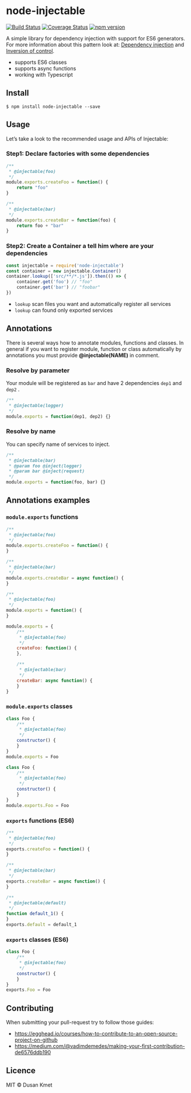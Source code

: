 # node-injectable

[![Build Status](https://travis-ci.org/dkMorlok/node-injectable.svg?branch=master)](https://travis-ci.org/dkMorlok/node-injectable)
[![Coverage Status](https://coveralls.io/repos/github/dkMorlok/node-injectable/badge.svg)](https://coveralls.io/github/dkMorlok/node-injectable)
[![npm version](https://badge.fury.io/js/node-injectable.svg)](https://badge.fury.io/js/node-injectable)

A simple library for dependency injection with support for ES6 generators. For more information about this pattern look at:
[Dependency injection](http://en.wikipedia.org/wiki/Dependency_injection) and [Inversion of control](http://en.wikipedia.org/wiki/Inversion_of_control).

- supports ES6 classes
- supports async functions
- working with Typescript


## Install

```
$ npm install node-injectable --save
```


## Usage

Let’s take a look to the recommended usage and APIs of Injectable:

### Step1: Declare factories with some dependencies

```js
/**
 * @injectable(foo)
 */
module.exports.createFoo = function() {
    return "foo"
}

/**
 * @injectable(bar)
 */
module.exports.createBar = function(foo) {
    return foo + "bar"
}
```

### Step2: Create a Container a tell him where are your dependencies

```js
const injectable = require('node-injectable')
const container = new injectable.Container()
container.lookup(['src/**/*.js']).then(() => {
    container.get('foo') // "foo"
    container.get('bar') // "foobar"
})
```
- `lookup` scan files you want and automatically register all services
- `lookup` can found only exported services


## Annotations

There is several ways how to annotate modules, functions and classes. In general if you want to register module, function or class
automatically by annotations you must provide **@injectable(NAME)** in comment.

### Resolve by parameter

Your module will be registered as `bar` and have 2 dependencies `dep1` and `dep2` .
```js
/**
 * @injectable(logger)
 */
module.exports = function(dep1, dep2) {}
```

### Resolve by name

You can specify name of services to inject.
```js
/**
 * @injectable(bar)
 * @param foo @inject(logger)
 * @param bar @inject(request)
 */
module.exports = function(foo, bar) {}
```


## Annotations examples

### `module.exports` functions
```js
/**
 * @injectable(foo)
 */
module.exports.createFoo = function() {
}

/**
 * @injectable(bar)
 */
module.exports.createBar = async function() {
}
```

```js
/**
 * @injectable(foo)
 */
module.exports = function() {
}
```

```js
module.exports = {
    /**
     * @injectable(foo)
     */
    createFoo: function() {
    },

    /**
     * @injectable(bar)
     */
    createBar: async function() {
    }
}
```

### `module.exports` classes
```js
class Foo {
    /**
     * @injectable(foo)
     */
    constructor() {
    }
}
module.exports = Foo
```

```js
class Foo {
    /**
     * @injectable(foo)
     */
    constructor() {
    }
}
module.exports.Foo = Foo
```

### `exports` functions (ES6)

```js
/**
 * @injectable(foo)
 */
exports.createFoo = function() {
}

/**
 * @injectable(bar)
 */
exports.createBar = async function() {
}

/**
 * @injectable(default)
 */
function default_1() {
}
exports.default = default_1
```

### `exports` classes (ES6)

```js
class Foo {
    /**
     * @injectable(foo)
     */
    constructor() {
    }
}
exports.Foo = Foo
```


## Contributing

When submitting your pull-request try to follow those guides:
* https://egghead.io/courses/how-to-contribute-to-an-open-source-project-on-github
* https://medium.com/@vadimdemedes/making-your-first-contribution-de6576ddb190


## Licence

MIT © Dusan Kmet
